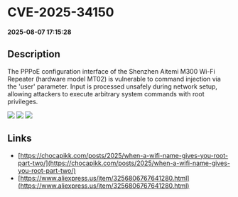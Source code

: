 # CVE-2025-34150

**2025-08-07 17:15:28**

## Description
The PPPoE configuration interface of the Shenzhen Aitemi M300 Wi-Fi Repeater (hardware model MT02) is vulnerable to command injection via the 'user' parameter. Input is processed unsafely during network setup, allowing attackers to execute arbitrary system commands with root privileges.

![](https://img.shields.io/static/v1?label=Score&message=9.4&color=red)
![](https://img.shields.io/static/v1?label=Severity&message=CRITICAL&color=red)
![](https://img.shields.io/static/v1?label=CWE&message=RCE&color=green)

## Links
- [https://chocapikk.com/posts/2025/when-a-wifi-name-gives-you-root-part-two/](https://chocapikk.com/posts/2025/when-a-wifi-name-gives-you-root-part-two/)
- [https://www.aliexpress.us/item/3256806767641280.html](https://www.aliexpress.us/item/3256806767641280.html)
